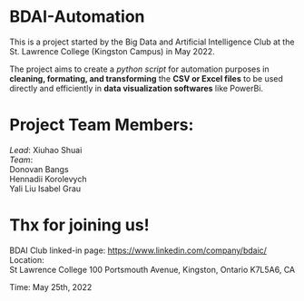 # BDAI-Automation

This is a project started by the Big Data and Artificial Intelligence Club at the St. Lawrence College (Kingston Campus) in May 2022.

The project aims to create a _python script_ for automation purposes in **cleaning, formating, and transforming** the __CSV or Excel files__ to be used directly and efficiently in __data visualization softwares__ like PowerBi.

# Project Team Members:
*Lead*: Xiuhao Shuai  
*Team*:  
Donovan Bangs  
Hennadii Korolevych  
Yali Liu
Isabel Grau  

# Thx for joining us!
BDAI Club linked-in page: https://www.linkedin.com/company/bdaic/  
Location:  
St Lawrence College
100 Portsmouth Avenue, Kingston, Ontario K7L5A6, CA

Time: May 25th, 2022
